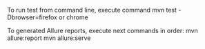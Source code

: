 
To run test from command line, execute command
mvn test -Dbrowser=firefox  or chrome


To generated Allure reports, execute next commands in order:
mvn allure:report
mvn allure:serve

